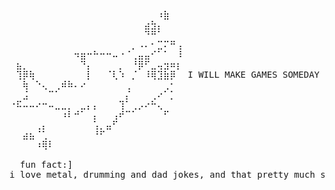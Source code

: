 ⠀⠀⠀⠀⠀⠀⠀⠀⠀⠀⠀⠀⠀⠀⠀⠀⠀⠀⠀⠀⠀⠀⠀⠀⠀⠀⠀⠀⠀⠀⠀⠀⠀⠀⠀⠀⠀⠀⠀⠀⠀⠀⠀⠀⠀⠀⠀⠀⠀⠀⠀⠀⠀⠀⠀⠀⠀⠀⠀⠀⠀⠀⠀⠀⠀⠀⠀⠀⠀⠀⠀
###
<pre>
⠀⠀⠀⠀⠀⠀⠀⠀⠀⠀⠀⠀⠀⠀⠀⠀⠀⠀⠀⠀⠀⠀⠀⠰⣷⠀⠀
⠀⠀⠀⠀⠀⠀⠀⠀⠀⠀⠀⠀⠀⠀⠀⠀⠀⠀⠀⠀⠀⣴⣳⡄⠀⠀⠀
⠀⠀⠀⠀⠀⠀⠀⠀⠀⠀⠀⠀⠀⠀⠀⠀⠀⠀⠀⠀⠀⠙⠛⠁⠀⠀⠀
⠀⠀⠀⠀⠀⠀⠀⠀⠀⠀⠀⠀⠀⠀⠀⠀⠀⠀⠀⡀⠠⠄⠂⣉⠍⠛⢠
⠀⠀⠀⠀⠀⠀⠀⠀⠀⠀⠲⣶⠒⠓⠒⠒⠤⠐⠈⢀⣤⣤⠊⠁⠁⠀⠸ 
⠀⣦⡀⠀⠀⠀⠀⠀⠀⠀⠀⠙⡄⠀⠀⠀⠀⡀⠀⠘⡿⠋⣀⢤⣲⠶⡆
⠀⢹⡿⢷⠀⠀⠀⠀⠀⠀⠀⠀⡇⠀⠀⠈⢇⠱⠀⡈⠀⠸⢿⣹⣷⡿⠀ I WILL MAKE GAMES SOMEDAY
⠀⠀⢷⠀⠑⢄⠀⢀⠾⠷⠄⠔⠀⠀⠀⠀⠀⠀⢀⠀⠀⠀⠀⠀⢀⠂⠀
⠀⠀⣨⠀⠀⠀⠉⠁⠀⠀⠀⠀⠀⠀⠀⠀⠀⠀⡌⠀⠀⠀⢀⠔⠁⡁⠀
⠐⠯⠤⠤⠔⠒⠤⣀⣀⡀⠀⣀⡄⡄⠀⠀⠀⢹⠁⢀⡠⠔⠓⢄⠀⠀⠀
⠀⠀⠀⠀⠀⠀⠀⠀⠰⠇⠚⠁⠀⡄⠀⠀⢠⠞⠉⠁⠀⠀⠀⠀⠋⠀⠀
⠀⠀⠀⠀⢀⡄⠀⠀⠀⠀⠀⠀⠀⢡⡀⣤⠋⠀⠀⠀⠀⠀⠀⠀⠀⠀⠀
⠀⠀⣴⣦⠈⢁⠀⠀⠀⠀⠀⠀⠀⠘⠋⠀⠀⠀⠀⠀⠀⠀⠀⠀⠀⠀⠀
⠀⠀⠀⠀⠰⢿⠇⠀⠀⠀⠀⠀⠀⠀⠀⠀⠀⠀⠀⠀⠀⠀⠀⠀⠀⠀⠀

  fun fact:]
i love metal, drumming and dad jokes, and that pretty much sums me up as a person.
</pre>
